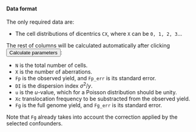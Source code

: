 #### Data format

The only required data are:
- The cell distributions of dicentrics `CX`, where `X` can be `0, 1, 2, 3`...

The rest of columns will be calculated automatically after clicking <button class="btn btn-default action-button inputs-button shiny-bound-input small-action-button"  type="button">Calculate parameters</button>:

- `N` is the total number of cells.
- `X` is the number of aberrations.
- `Fp` is the observed yield, and `Fp_err` is its standard error.
- `DI` is the dispersion index $\sigma^{2}/y$.
- `u` is the $u$-value, which for a Poisson distribution should be unity.
- `Xc` translocation frequency to be substracted from the observed yield.
- `Fg` is the full genome yield, and `Fg_err` is its standard error.

Note that `Fg` already takes into account the correction applied by the selected confounders.
